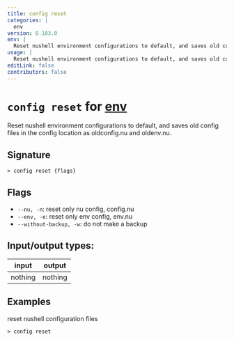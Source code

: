 ```yaml
---
title: config reset
categories: |
  env
version: 0.103.0
env: |
  Reset nushell environment configurations to default, and saves old config files in the config location as oldconfig.nu and oldenv.nu.
usage: |
  Reset nushell environment configurations to default, and saves old config files in the config location as oldconfig.nu and oldenv.nu.
editLink: false
contributors: false
---
```

<!-- This file is automatically generated. Please edit the command in https://github.com/nushell/nushell instead. -->

# `config reset` for [env](/commands/categories/env.md)

<div class='command-title'>Reset nushell environment configurations to default, and saves old config files in the config location as oldconfig.nu and oldenv.nu.</div>

## Signature

```> config reset {flags} ```

## Flags

 -  `--nu, -n`: reset only nu config, config.nu
 -  `--env, -e`: reset only env config, env.nu
 -  `--without-backup, -w`: do not make a backup


## Input/output types:

| input   | output  |
| ------- | ------- |
| nothing | nothing |

## Examples

reset nushell configuration files
```nu
> config reset

```
